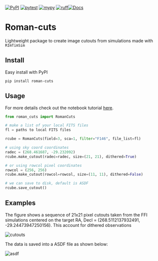 [![PyPI](https://img.shields.io/pypi/v/roman-cuts.svg)](https://pypi.org/project/roman-cuts)
[![pytest](https://github.com/jorgemarpa/roman-cuts/actions/workflows/pytest.yaml/badge.svg)](https://github.com/jorgemarpa/roman-cuts/actions/workflows/pytest.yaml/) [![mypy](https://github.com/jorgemarpa/roman-cuts/actions/workflows/mypy.yaml/badge.svg)](https://github.com/jorgemarpa/roman-cuts/actions/workflows/mypy.yaml) [![ruff](https://github.com/jorgemarpa/roman-cuts/actions/workflows/ruff.yaml/badge.svg)](https://github.com/jorgemarpa/roman-cuts/actions/workflows/ruff.yaml)[![Docs](https://github.com/jorgemarpa/roman-cuts/actions/workflows/deploy-mkdocs.yaml/badge.svg)](https://github.com/jorgemarpa/roman-cuts/actions/workflows/deploy-mkdocs.yaml)

# Roman-cuts

Lightweight package to create image cutouts from simulations made with `RImTimSim`

## Install

Easy install with PyPI
```
pip install roman-cuts
```

## Usage

For more details check out the notebook tutorial [here](./tutorial.ipynb).

```python
from roman_cuts import RomanCuts

# make a list of your local FITS files
fl = paths to local FITS files

rcube = RomanCuts(field=3, sca=1, filter="F146", file_list=fl)

# using sky coord coordinates
radec = (268.461687, -29.232092)
rcube.make_cutout(radec=radec, size=(21, 21), dithered=True)

# or using rowcol pixel coordinates
rowcol = (256, 256)
rcube.make_cutout(rowcol=rowcol, size=(11, 11), dithered=False)

# we can save to disk, default is ASDF
rcube.save_cutout()
```

## Examples
The figure shows a sequence of 21x21 pixel cutouts taken from the FFI simulations 
centered on the target RA, Decl = (268.5112137932491, -29.24473947250156).
This account for dithered observations

![cutouts](./docs/figures/cutout_example.png)

The data is saved into a ASDF file as shown below:

![asdf](./docs/figures/asdf_example.png)